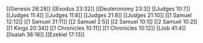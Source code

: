 [[Genesis 26:28]]
[[Exodus 23:32]]
[[Deuteronomy 23:3]]
[[Judges 10:7]]
[[Judges 11:4]]
[[Judges 11:8]]
[[Judges 21:8]]
[[Judges 21:10]]
[[1 Samuel 12:12]]
[[1 Samuel 31:11]]
[[2 Samuel 2:5]]
[[2 Samuel 10:1]]
[[2 Samuel 10:2]]
[[1 Kings 20:34]]
[[1 Chronicles 10:11]]
[[1 Chronicles 10:12]]
[[Job 41:4]]
[[Isaiah 36:16]]
[[Ezekiel 17:13]]
